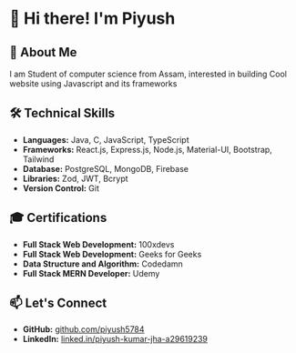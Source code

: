 # 👋 Hi there! I'm Piyush

## 📝 About Me
I am Student of computer science from Assam, interested in building Cool website using Javascript and its frameworks

## 🛠️ Technical Skills

- **Languages:** Java, C, JavaScript, TypeScript
- **Frameworks:** React.js, Express.js, Node.js, Material-UI, Bootstrap, Tailwind
- **Database:** PostgreSQL, MongoDB, Firebase
- **Libraries:** Zod, JWT, Bcrypt
- **Version Control:** Git

## 🎓 Certifications

- **Full Stack Web Development:** 100xdevs
- **Full Stack Web Development:** Geeks for Geeks
- **Data Structure and Algorithm:** Codedamn
- **Full Stack MERN Developer:** Udemy

## 📫 Let's Connect

- **GitHub:** [github.com/piyush5784](https://github.com/piyush5784)
- **LinkedIn:** [linked.in/piyush-kumar-jha-a29619239](https://www.linkedin.com/in/piyush-kumar-jha-a29619239/)

